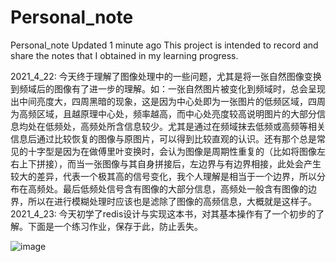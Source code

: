 # Personal_note
Personal_note  Updated 1 minute ago This project is intended to record and share the notes that I obtained in my learning progress.

2021_4_22:
今天终于理解了图像处理中的一些问题，尤其是将一张自然图像变换到频域后的图像有了进一步的理解。如：一张自然图片被变化到频域时，总会呈现出中间亮度大，四周黑暗的现象，这是因为中心处即为一张图片的低频区域，四周为高频区域，且越原理中心处，频率越高，而中心处亮度较高说明图片的大部分信息均处在低频处，高频处所含信息较少。尤其是通过在频域抹去低频或高频等相关信息后通过比较恢复的图像与原图片，可以得到比较直观的认识。还有那个总是常见的十字型是因为在做傅里叶变换时，会认为图像是周期性重复的（比如将图像左右上下拼接），而当一张图像与其自身拼接后，左边界与有边界相接，此处会产生较大的差异，代表一个极其高的信号变化，我个人理解是相当于一个边界，所以分布在高频处。最后低频处信号含有图像的大部分信息，高频处一般含有图像的边界，所以在进行模糊处理时应该也是滤除了图像的高频信息，大概就是这样子。
2021_4_23:
今天初学了redis设计与实现这本书，对其基本操作有了一个初步的了解。下面是一个练习作业，保存于此，防止丢失。

  ![image](https://user-images.githubusercontent.com/25473944/115837791-8cffaa00-a44b-11eb-864c-d2a0dbd4bc49.png)
